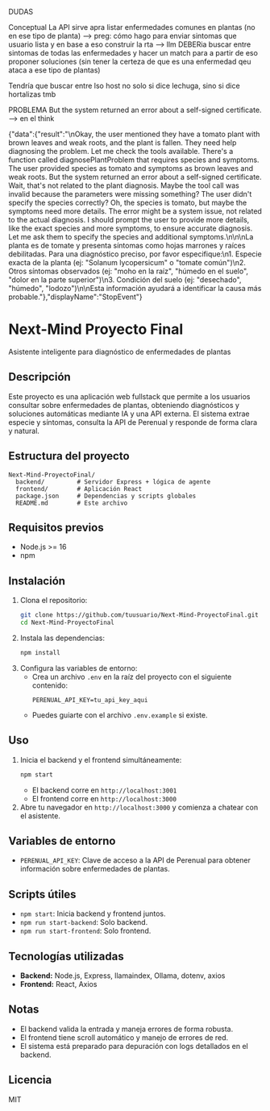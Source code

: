 DUDAS

Conceptual
La API sirve apra listar enfermedades comunes en plantas (no en ese tipo de planta) --> preg: cómo hago para enviar sintomas que usuario lista y en base a eso construir la rta --> llm DEBERia buscar entre sintomas de todas las enfermedades y hacer un match para a partir de eso proponer soluciones (sin tener la certeza de que es una enfermedad qeu ataca a ese tipo de plantas)


Tendría que buscar entre lso host no solo si dice lechuga, sino si dice hortalizas tmb


PROBLEMA
But the system returned an error about a self-signed certificate. --> en el think


{"data":{"result":"<think>\nOkay, the user mentioned they have a tomato plant with brown leaves and weak roots, and the plant is fallen. They need help diagnosing the problem. Let me check the tools available. There's a function called diagnosePlantProblem that requires species and symptoms. The user provided species as tomato and symptoms as brown leaves and weak roots. But the system returned an error about a self-signed certificate. Wait, that's not related to the plant diagnosis. Maybe the tool call was invalid because the parameters were missing something? The user didn't specify the species correctly? Oh, the species is tomato, but maybe the symptoms need more details. The error might be a system issue, not related to the actual diagnosis. I should prompt the user to provide more details, like the exact species and more symptoms, to ensure accurate diagnosis. Let me ask them to specify the species and additional symptoms.\n</think>\n\nLa planta es de tomate y presenta síntomas como hojas marrones y raíces debilitadas. Para una diagnóstico preciso, por favor especifique:\n1. Especie exacta de la planta (ej: \"Solanum lycopersicum\" o \"tomate común\")\n2. Otros síntomas observados (ej: \"moho en la raíz\", \"húmedo en el suelo\", \"dolor en la parte superior\")\n3. Condición del suelo (ej: \"desechado\", \"húmedo\", \"lodozo\")\n\nEsta información ayudará a identificar la causa más probable."},"displayName":"StopEvent"}




# Next-Mind Proyecto Final

Asistente inteligente para diagnóstico de enfermedades de plantas

## Descripción
Este proyecto es una aplicación web fullstack que permite a los usuarios consultar sobre enfermedades de plantas, obteniendo diagnósticos y soluciones automáticas mediante IA y una API externa. El sistema extrae especie y síntomas, consulta la API de Perenual y responde de forma clara y natural.

## Estructura del proyecto
```
Next-Mind-ProyectoFinal/
  backend/         # Servidor Express + lógica de agente
  frontend/        # Aplicación React
  package.json     # Dependencias y scripts globales
  README.md        # Este archivo
```

## Requisitos previos
- Node.js >= 16
- npm

## Instalación
1. Clona el repositorio:
   ```bash
   git clone https://github.com/tuusuario/Next-Mind-ProyectoFinal.git
   cd Next-Mind-ProyectoFinal
   ```
2. Instala las dependencias:
   ```bash
   npm install
   ```
3. Configura las variables de entorno:
   - Crea un archivo `.env` en la raíz del proyecto con el siguiente contenido:
     ```env
     PERENUAL_API_KEY=tu_api_key_aqui
     ```
   - Puedes guiarte con el archivo `.env.example` si existe.

## Uso
1. Inicia el backend y el frontend simultáneamente:
   ```bash
   npm start
   ```
   - El backend corre en `http://localhost:3001`
   - El frontend corre en `http://localhost:3000`
2. Abre tu navegador en `http://localhost:3000` y comienza a chatear con el asistente.

## Variables de entorno
- `PERENUAL_API_KEY`: Clave de acceso a la API de Perenual para obtener información sobre enfermedades de plantas.

## Scripts útiles
- `npm start`: Inicia backend y frontend juntos.
- `npm run start-backend`: Solo backend.
- `npm run start-frontend`: Solo frontend.

## Tecnologías utilizadas
- **Backend:** Node.js, Express, llamaindex, Ollama, dotenv, axios
- **Frontend:** React, Axios

## Notas
- El backend valida la entrada y maneja errores de forma robusta.
- El frontend tiene scroll automático y manejo de errores de red.
- El sistema está preparado para depuración con logs detallados en el backend.

## Licencia
MIT
